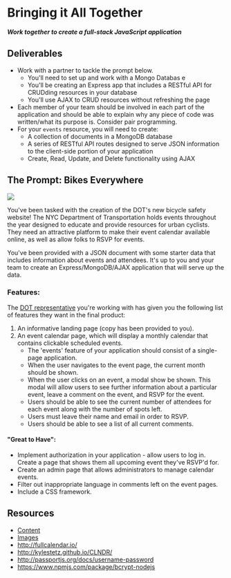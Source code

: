 # Bringing it All Together

***Work together to create a full-stack JavaScript application***

## Deliverables

- Work with a partner to tackle the prompt below.
    - You'll need to set up and work with a Mongo Databas e
    - You'll be creating an Express app that includes a RESTful API for CRUDding resources in your database
    - You'll use AJAX to CRUD resources without refreshing the page
- Each member of your team should be involved in each part of the application and should be able to explain why any piece of code was written/what its purpose is. Consider pair programming.
- For your `events` resource, you will need to create:
    - A collection of documents in a MongoDB database
    - A series of RESTful API routes designed to serve JSON information to the client-side portion of your application
    - Create, Read, Update, and Delete functionality using AJAX

## The Prompt: Bikes Everywhere

![](http://static.guim.co.uk/sys-images/Guardian/Pix/pictures/2013/5/29/1369837030288/Citi-Bikes-New-York-002.jpg)

You've been tasked with the creation of the DOT's new bicycle safety website! The NYC Department of Transportation holds events throughout the year designed to educate and provide resources for urban cyclists. They need an attractive platform to make their event calendar available online, as well as allow folks to RSVP for events.

You've been provided with a JSON document with some starter data that includes information about events and attendees. It's up to you and your team to create an Express/MongoDB/AJAX application that will serve up the data.

### Features:

The [DOT representative](http://11244-presscdn-0-93.pagely.netdna-cdn.com/wp-content/uploads/2012/01/Government-Employee.jpg) you're working with has given you the following list of features they want in the final product:

1. An informative landing page (copy has been provided to you).
1. An event calendar page, which will display a monthly calendar that contains clickable scheduled events. 
    - The 'events' feature of your application should consist of a single-page application.
    - When the user navigates to the event page, the current month should be shown.
    - When the user clicks on an event, a modal show be shown. This modal will allow users to see further information about a particular event, leave a comment on the event, and RSVP for the event.
    - Users should be able to see the current number of attendees for each event along with the number of spots left.
    - Users must leave their name and email in order to RSVP.
    - Users should be able to see a list of all current comments.

#### "Great to Have":

- Implement authorization in your application - allow users to log in. Create a page that shows them all upcoming event they've RSVP'd for.
- Create an admin page that allows administrators to manage calendar events.
- Filter out inappropriate language in comments left on the event pages.
- Include a CSS framework.

## Resources

- [Content](content.md)
- [Images](./img)
- http://fullcalendar.io/
- http://kylestetz.github.io/CLNDR/
- http://passportjs.org/docs/username-password
- https://www.npmjs.com/package/bcrypt-nodejs
